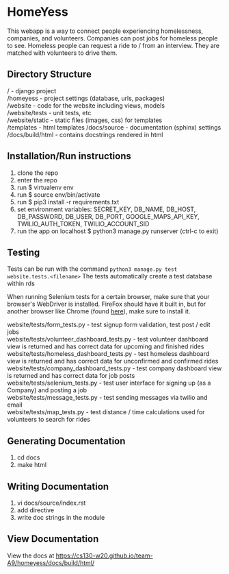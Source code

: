 # HomeYess
This webapp is a way to connect people experiencing homelessness, companies, and volunteers. Companies can post jobs for homeless people to see. Homeless people can request a ride to / from an interview. They are matched with volunteers to drive them.

## Directory Structure
/ - django project  
/homeyess - project settings (database, urls, packages)  
/website - code for the website including views, models  
/website/tests - unit tests, etc  
/website/static - static files (images, css) for templates  
/templates - html templates
/docs/source - documentation (sphinx) settings
/docs/build/html - contains docstrings rendered in html

## Installation/Run instructions
1) clone the repo
2) enter the repo
3) run $ virtualenv env
4) run $ source env/bin/activate
5) run $ pip3 install -r requirements.txt
6) set environment variables: SECRET_KEY, DB_NAME, DB_HOST, DB_PASSWORD, DB_USER, DB_PORT, GOOGLE_MAPS_API_KEY, TWILIO_AUTH_TOKEN, TWILIO_ACCOUNT_SID  
7) run the app on localhost $ python3 manage.py runserver (ctrl-c to exit)

## Testing
Tests can be run with the command `python3 manage.py test website.tests.<filename>`
The tests automatically create a test database within rds

When running Selenium tests for a certain browser, make sure that your browser's WebDriver is installed. FireFox
should have it built in, but for another browser like Chrome (found [here](https://sites.google.com/a/chromium.org/chromedriver/downloads)), make sure to install it.

website/tests/form_tests.py - test signup form validation, test post / edit jobs  
website/tests/volunteer_dashboard_tests.py - test volunteer dashboard view is returned and has correct data for upcoming and finished rides  
website/tests/homeless_dashboard_tests.py - test homeless dashboard view is returned and has correct data for unconfirmed and confirmed rides  
website/tests/company_dashboard_tests.py - test company dashboard view is returned and has correct data for job posts  
website/tests/selenium_tests.py - test user interface for signing up (as a Company) and posting a job  
website/tests/message_tests.py - test sending messages via twilio and email  
website/tests/map_tests.py - test distance / time calculations used for volunteers to search for rides  

## Generating Documentation
1) cd docs
2) make html

## Writing Documentation
1) vi docs/source/index.rst
2) add directive
3) write doc strings in the module

## View Documentation
View the docs at https://cs130-w20.github.io/team-A9/homeyess/docs/build/html/
